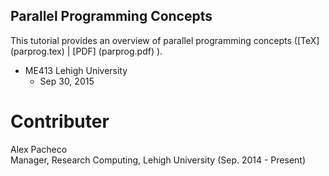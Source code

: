 ## Parallel Programming Concepts
This tutorial provides an overview of parallel programming concepts
 ([TeX] (parprog.tex) | [PDF] (parprog.pdf) ).

  * ME413 Lehigh University
    + Sep 30, 2015


# Contributer
Alex Pacheco  
 Manager, Research Computing, Lehigh University (Sep. 2014 - Present)  



